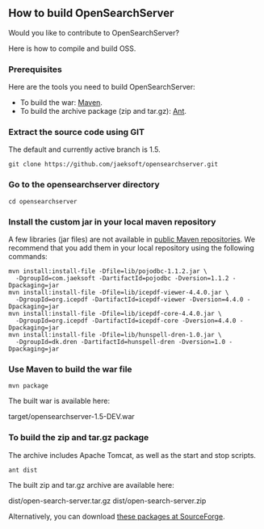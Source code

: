 ## How to build OpenSearchServer

Would you like to contribute to OpenSearchServer?

Here is how to compile and build OSS.
 
### Prerequisites
Here are the tools you need to build OpenSearchServer:

* To build the war: [Maven](http://maven.apache.org/).
* To build the archive package (zip and tar.gz): [Ant](http://ant.apache.org/).

### Extract the source code using GIT
The default and currently active branch is 1.5.
```
git clone https://github.com/jaeksoft/opensearchserver.git
```

### Go to the opensearchserver directory
```shell
cd opensearchserver
```

### Install the custom jar in your local maven repository
A few libraries (jar files) are not available in [public Maven repositories](http://search.maven.org/). We recommend that you add them in your local repository using the following commands:
```shell
mvn install:install-file -Dfile=lib/pojodbc-1.1.2.jar \
  -DgroupId=com.jaeksoft -DartifactId=pojodbc -Dversion=1.1.2 -Dpackaging=jar
mvn install:install-file -Dfile=lib/icepdf-viewer-4.4.0.jar \
  -DgroupId=org.icepdf -DartifactId=icepdf-viewer -Dversion=4.4.0 -Dpackaging=jar
mvn install:install-file -Dfile=lib/icepdf-core-4.4.0.jar \
  -DgroupId=org.icepdf -DartifactId=icepdf-core -Dversion=4.4.0 -Dpackaging=jar
mvn install:install-file -Dfile=lib/hunspell-dren-1.0.jar \
  -DgroupId=dk.dren -DartifactId=hunspell-dren -Dversion=1.0 -Dpackaging=jar
```

### Use Maven to build the war file
```shell
mvn package
```

The built war is available here:

target/opensearchserver-1.5-DEV.war

### To build the zip and tar.gz package
The archive includes Apache Tomcat, as well as the start and stop scripts.

```shell
ant dist
```

The built zip and tar.gz archive are available here:

dist/open-search-server.tar.gz
dist/open-search-server.zip

Alternatively, you can download [these packages at SourceForge](http://sourceforge.net/projects/opensearchserve/files/).
